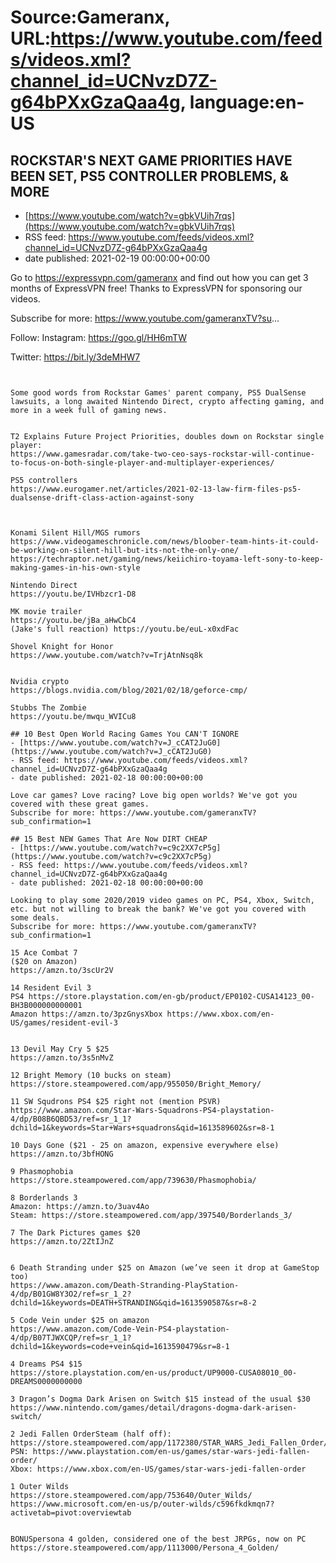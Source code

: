 # Source:Gameranx, URL:https://www.youtube.com/feeds/videos.xml?channel_id=UCNvzD7Z-g64bPXxGzaQaa4g, language:en-US

## ROCKSTAR'S NEXT GAME PRIORITIES HAVE BEEN SET, PS5 CONTROLLER PROBLEMS, & MORE
 - [https://www.youtube.com/watch?v=gbkVUih7rqs](https://www.youtube.com/watch?v=gbkVUih7rqs)
 - RSS feed: https://www.youtube.com/feeds/videos.xml?channel_id=UCNvzD7Z-g64bPXxGzaQaa4g
 - date published: 2021-02-19 00:00:00+00:00

Go to https://expressvpn.com/gameranx and find out how you can get 3 months of ExpressVPN free! Thanks to ExpressVPN for sponsoring our videos.

Subscribe for more: https://www.youtube.com/gameranxTV?su​​​...


Follow:
 Instagram: https://goo.gl/HH6mTW​​​

Twitter: https://bit.ly/3deMHW7​​​


 ~~~~STORIES~~~~


Some good words from Rockstar Games' parent company, PS5 DualSense lawsuits, a long awaited Nintendo Direct, crypto affecting gaming, and more in a week full of gaming news.


T2 Explains Future Project Priorities, doubles down on Rockstar single player:
https://www.gamesradar.com/take-two-ceo-says-rockstar-will-continue-to-focus-on-both-single-player-and-multiplayer-experiences/

PS5 controllers
https://www.eurogamer.net/articles/2021-02-13-law-firm-files-ps5-dualsense-drift-class-action-against-sony



Konami Silent Hill/MGS rumors
https://www.videogameschronicle.com/news/bloober-team-hints-it-could-be-working-on-silent-hill-but-its-not-the-only-one/
https://techraptor.net/gaming/news/keiichiro-toyama-left-sony-to-keep-making-games-in-his-own-style

Nintendo Direct
https://youtu.be/IVHbzcr1-D8

MK movie trailer
https://youtu.be/jBa_aHwCbC4
(Jake's full reaction) https://youtu.be/euL-x0xdFac

Shovel Knight for Honor 
https://www.youtube.com/watch?v=TrjAtnNsq8k


Nvidia crypto
https://blogs.nvidia.com/blog/2021/02/18/geforce-cmp/

Stubbs The Zombie
https://youtu.be/mwqu_WVICu8

## 10 Best Open World Racing Games You CAN'T IGNORE
 - [https://www.youtube.com/watch?v=J_cCAT2JuG0](https://www.youtube.com/watch?v=J_cCAT2JuG0)
 - RSS feed: https://www.youtube.com/feeds/videos.xml?channel_id=UCNvzD7Z-g64bPXxGzaQaa4g
 - date published: 2021-02-18 00:00:00+00:00

Love car games? Love racing? Love big open worlds? We've got you covered with these great games. 
Subscribe for more: https://www.youtube.com/gameranxTV?sub_confirmation=1

## 15 Best NEW Games That Are Now DIRT CHEAP
 - [https://www.youtube.com/watch?v=c9c2XX7cP5g](https://www.youtube.com/watch?v=c9c2XX7cP5g)
 - RSS feed: https://www.youtube.com/feeds/videos.xml?channel_id=UCNvzD7Z-g64bPXxGzaQaa4g
 - date published: 2021-02-18 00:00:00+00:00

Looking to play some 2020/2019 video games on PC, PS4, Xbox, Switch, etc. but not willing to break the bank? We've got you covered with some deals.
Subscribe for more: https://www.youtube.com/gameranxTV?sub_confirmation=1

15 Ace Combat 7 
($20 on Amazon)
https://amzn.to/3scUr2V

14 Resident Evil 3 
PS4 https://store.playstation.com/en-gb/product/EP0102-CUSA14123_00-BH3B000000000001
Amazon https://amzn.to/3pzGnysXbox https://www.xbox.com/en-US/games/resident-evil-3


13 Devil May Cry 5 $25
https://amzn.to/3s5nMvZ

12 Bright Memory (10 bucks on steam)
https://store.steampowered.com/app/955050/Bright_Memory/

11 SW Squdrons PS4 $25 right not (mention PSVR)
https://www.amazon.com/Star-Wars-Squadrons-PS4-playstation-4/dp/B08B6QBD53/ref=sr_1_1?dchild=1&keywords=Star+Wars+squadrons&qid=1613589602&sr=8-1

10 Days Gone ($21 - 25 on amazon, expensive everywhere else)
https://amzn.to/3bfHONG

9 Phasmophobia
https://store.steampowered.com/app/739630/Phasmophobia/

8 Borderlands 3 
Amazon: https://amzn.to/3uav4Ao
Steam: https://store.steampowered.com/app/397540/Borderlands_3/

7 The Dark Pictures games $20
https://amzn.to/2ZtIJnZ


6 Death Stranding under $25 on Amazon (we’ve seen it drop at GameStop too)
https://www.amazon.com/Death-Stranding-PlayStation-4/dp/B01GW8Y3O2/ref=sr_1_2?dchild=1&keywords=DEATH+STRANDING&qid=1613590587&sr=8-2

5 Code Vein under $25 on amazon
https://www.amazon.com/Code-Vein-PS4-playstation-4/dp/B07TJWXCQP/ref=sr_1_1?dchild=1&keywords=code+vein&qid=1613590479&sr=8-1

4 Dreams PS4 $15
https://store.playstation.com/en-us/product/UP9000-CUSA08010_00-DREAMS0000000000

3 Dragon’s Dogma Dark Arisen on Switch $15 instead of the usual $30
https://www.nintendo.com/games/detail/dragons-dogma-dark-arisen-switch/

2 Jedi Fallen OrderSteam (half off): https://store.steampowered.com/app/1172380/STAR_WARS_Jedi_Fallen_Order/
PSN: https://www.playstation.com/en-us/games/star-wars-jedi-fallen-order/
Xbox: https://www.xbox.com/en-US/games/star-wars-jedi-fallen-order

1 Outer Wilds
https://store.steampowered.com/app/753640/Outer_Wilds/
https://www.microsoft.com/en-us/p/outer-wilds/c596fkdkmqn7?activetab=pivot:overviewtab


BONUSpersona 4 golden, considered one of the best JRPGs, now on PC 
https://store.steampowered.com/app/1113000/Persona_4_Golden/

